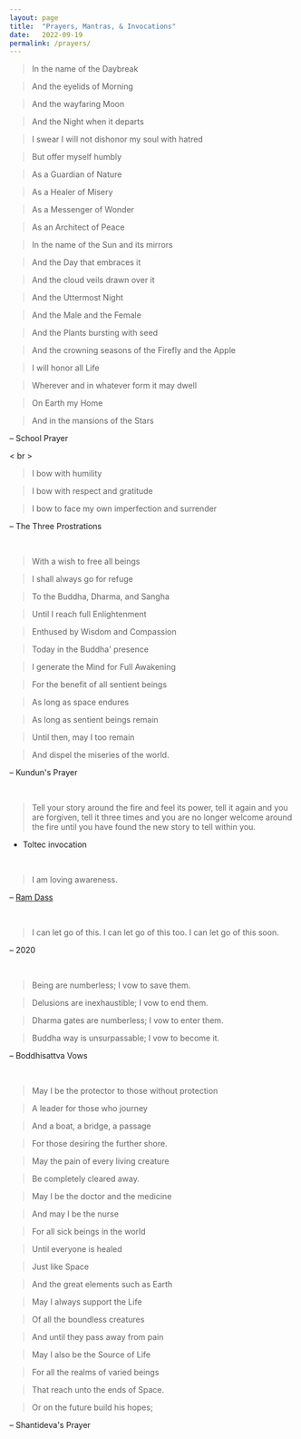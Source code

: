 ```yaml
---
layout: page
title:  "Prayers, Mantras, & Invocations"
date:   2022-09-19
permalink: /prayers/
---
```


> In the name of the Daybreak

> And the eyelids of Morning

> And the wayfaring Moon

> And the Night when it departs

> I swear I will not dishonor my soul with hatred

> But offer myself humbly

> As a Guardian of Nature

> As a Healer of Misery

> As a Messenger of Wonder

> As an Architect of Peace

> In the name of the Sun and its mirrors

> And the Day that embraces it

> And the cloud veils drawn over it

> And the Uttermost Night

> And the Male and the Female

> And the Plants bursting with seed

> And the crowning seasons of the Firefly and the Apple

> I will honor all Life

> Wherever and in whatever form it may dwell

> On Earth my Home

> And in the mansions of the Stars

– School Prayer

< br >

> I bow with humility

> I bow with respect and gratitude

> I bow to face my own imperfection and surrender

– The Three Prostrations

<br>


> With a wish to free all beings

> I shall always go for refuge

> To the Buddha, Dharma, and Sangha

> Until I reach full Enlightenment

> Enthused by Wisdom and Compassion

> Today in the Buddha' presence

> I generate the Mind for Full Awakening

> For the benefit of all sentient beings

> As long as space endures

> As long as sentient beings remain

> Until then, may I too remain

> And dispel the miseries of the world.

– Kundun's Prayer

<br>

> Tell your story around the fire and feel its power, tell it again and you are forgiven, tell it three times and you are no longer welcome around the fire until you have found the new story to tell within you.  

- Toltec invocation

<br>

> I am loving awareness.

– [Ram Dass](https://en.wikipedia.org/wiki/Ram_Dass)

<br>

> I can let go of this. I can let go of this too. I can let go of this soon.

– 2020

<br>

> Being are numberless; I vow to save them.

> Delusions are inexhaustible; I vow to end them.

> Dharma gates are numberless; I vow to enter them.

> Buddha way is unsurpassable; I vow to become it.

– Boddhisattva Vows

<br>


> May I be the protector to those without protection

> A leader for those who journey

> And a boat, a bridge, a passage

> For those desiring the further shore.

> May the pain of every living creature

> Be completely cleared away.

> May I be the doctor and the medicine

> And may I be the nurse

> For all sick beings in the world

> Until everyone is healed

> Just like Space

> And the great elements such as Earth

> May I always support the Life

> Of all the boundless creatures

> And until they pass away from pain

> May I also be the Source of Life

> For all the realms of varied beings

> That reach unto the ends of Space.

> Or on the future build his hopes;

– Shantideva's Prayer

<br>
